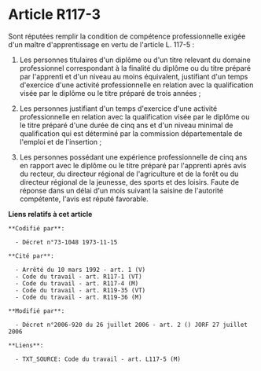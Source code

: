 # Article R117-3

Sont réputées remplir la condition de compétence professionnelle exigée d'un maître d'apprentissage en vertu de l'article L.
117-5 :

1. Les personnes titulaires d'un diplôme ou d'un titre relevant du domaine professionnel correspondant à la finalité du
diplôme ou du titre préparé par l'apprenti et d'un niveau au moins équivalent, justifiant d'un temps d'exercice d'une
activité professionnelle en relation avec la qualification visée par le diplôme ou le titre préparé de trois années ;

2. Les personnes justifiant d'un temps d'exercice d'une activité professionnelle en relation avec la qualification visée par
le diplôme ou le titre préparé d'une durée de cinq ans et d'un niveau minimal de qualification qui est déterminé par la
commission départementale de l'emploi et de l'insertion ;

3. Les personnes possédant une expérience professionnelle de cinq ans en rapport avec le diplôme ou le titre préparé par
l'apprenti après avis du recteur, du directeur régional de l'agriculture et de la forêt ou du directeur régional de la
jeunesse, des sports et des loisirs. Faute de réponse dans un délai d'un mois suivant la saisine de l'autorité compétente,
l'avis est réputé favorable.

**Liens relatifs à cet article**

	**Codifié par**:

	  - Décret n°73-1048 1973-11-15

	**Cité par**:

	  - Arrêté du 10 mars 1992 - art. 1 (V)
	  - Code du travail - art. R117-1 (VT)
	  - Code du travail - art. R117-4 (M)
	  - Code du travail - art. R119-35 (VT)
	  - Code du travail - art. R119-36 (M)

	**Modifié par**:

	  - Décret n°2006-920 du 26 juillet 2006 - art. 2 () JORF 27 juillet 2006

	**Liens**:

	  - TXT_SOURCE: Code du travail - art. L117-5 (M)
